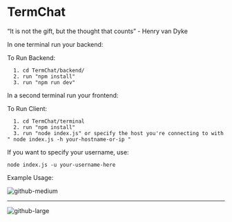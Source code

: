 # TermChat
“It is not the gift, but the thought that counts” - Henry van Dyke

In one terminal run your backend:

  To Run Backend:
  
  
      1. cd TermChat/backend/
      2. run "npm install"
      3. run "npm run dev"

In a second terminal run your frontend:


  To Run Client:
  
  
      1. cd TermChat/terminal
      2. run "npm install"
      3. run "node index.js" or specify the host you're connecting to with " node index.js -h your-hostname-or-ip "



If you want to specify your username, use:

 ``` node index.js -u your-username-here ```


Example Usage:

![github-medium](exampleCmd.png)

------------------------------------------------------------------

![github-large](https://i.ibb.co/ykvHjH2/usageVid.gif)
